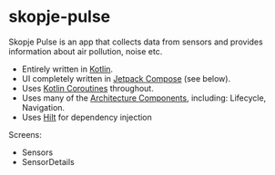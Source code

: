 # skopje-pulse

Skopje Pulse is an app that collects data from sensors and provides information about air
pollution, noise etc.

 * Entirely written in [Kotlin](https://kotlinlang.org/).
 * UI completely written in [Jetpack Compose](https://developer.android.com/jetpack/compose) (see below).
 * Uses [Kotlin Coroutines](https://kotlinlang.org/docs/reference/coroutines/coroutines-guide.html) throughout.
 * Uses many of the [Architecture Components](https://developer.android.com/topic/libraries/architecture/), including: Lifecycle, Navigation.
 * Uses [Hilt](https://dagger.dev/hilt/) for dependency injection

Screens:
 * Sensors
 * SensorDetails
